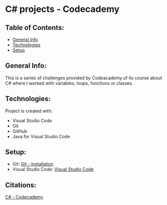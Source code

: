 # C# projects - Codecademy

## Table of Contents:

* [General Info](#general-info)
* [Technologies](#techonologies)
* [Setup](#setup)

## General Info:

This is a series of challenges provided by Codeacademy of its course about C# where I worked with variables, loops, functions or classes.

## Technologies:

Project is created with:
* Visual Studio Code
* Git
* GitHub
* Java for Visual Studio Code

## Setup:

* Git: [Git - Installation](https://git-scm.com/book/en/v2/Getting-Started-Installing-Git)
* Visual Studio Code: [Visual Studio Code](https://code.visualstudio.com)

## Citations:

[C# - Codecademy](https://www.codecademy.com/learn/learn-c-sharp)
